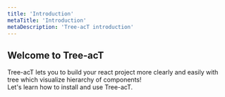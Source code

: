 ```yaml
---
title: 'Introduction'
metaTitle: 'Introduction'
metaDescription: 'Tree-acT introduction'
---
```


## Welcome to Tree-acT

Tree-acT lets you to build your react project more clearly and easily with tree which visualize hierarchy of components!  
Let's learn how to install and use Tree-acT.
